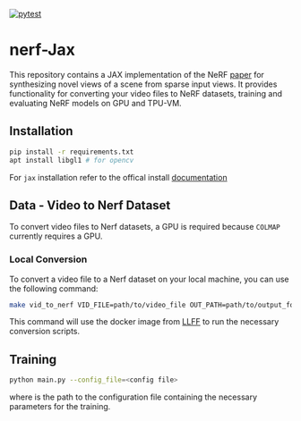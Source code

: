 [![pytest](https://github.com/higgsboost/nerf-jax/actions/workflows/pytest.yml/badge.svg)](https://github.com/higgsboost/nerf-jax/actions/workflows/pytest.yml)

# nerf-Jax
This repository contains a JAX implementation of the NeRF [paper](https://arxiv.org/abs/2003.08934) for synthesizing novel views of a scene from sparse input views. It provides functionality for converting your video files to NeRF datasets, training and evaluating NeRF models on GPU and TPU-VM.

## Installation 

```bash
pip install -r requirements.txt
apt install libgl1 # for opencv

```

For `jax` installation refer to the offical install [documentation](https://github.com/google/jax#installation)

## Data - Video to Nerf Dataset
To convert video files to Nerf datasets, a GPU is required because `COLMAP` currently requires a GPU. 

### Local Conversion
To convert a video file to a Nerf dataset on your local machine, you can use the following command:

```bash
make vid_to_nerf VID_FILE=path/to/video_file OUT_PATH=path/to/output_folder
```

This command will use the docker image from [LLFF](https://github.com/Fyusion/LLFF) to run the necessary conversion scripts. 


## Training 

```bash
python main.py --config_file=<config file>
```

where <config file> is the path to the configuration file containing the necessary parameters for the training. 


